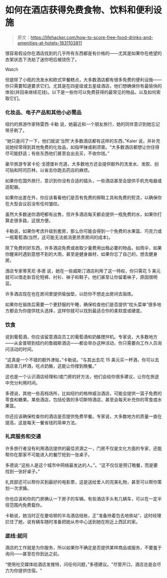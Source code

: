 # 如何在酒店获得免费食物、饮料和便利设施

> 原文：<https://lifehacker.com/how-to-score-free-food-drinks-and-amenities-at-hotels-1831103811>

很容易假设你在酒店找到的几乎所有东西都是有价格的——尤其是如果你在绝望的衣架状态下洗劫了迷你吧后被烧伤了。

Watch

但是除了小瓶的洗发水和欧式早餐糕点，大多数酒店都有很多免费的便利设施——你只需要知道要求它们。尤其是在四星级或五星级酒店，他们想确保你有最愉快的体验(并回来继续花钱)。以下是一些你可以免费获得的最常见的物品，以及如何索取它们。

### **化妆品、电子产品和其他小必需品**

纽约的旅游作家特雷西·卡勒 说，她最近和一个朋友旅行，她的同伴意识到她忘记带牙刷了。

“她只是问了一下，他们就说‘当然’大多数酒店都有这样的东西，”Kaler 说，并补充说她经常得到其他免费的化妆品，如指甲锉或剃须膏。“大多数酒店都想让你住得尽可能舒适；有些东西他们甚至会出去买，不收你钱。”

豪华旅游专家卡伦·戈德堡补充道，大多数地方还会提供额外的洗发水、发胶、创可贴和阿司匹林，以省去你跑去药店的麻烦。

如果你在国外旅行，意识到你没有合适的插头，一些酒店甚至会提供手机充电器或适配器。

如果你出差在外，你应该看看他们是否有免费的擦鞋工具和免费的熨烫，以确保你在大型会议前没有任何皱纹。

虽然大多数迷你酒吧都有出售，但许多酒店每天都会提供一瓶免费的水，如果你打算走很多路，这很方便。

卡勒说，如果你考虑升级到套房，那么你可能会得到一个免费的水果篮、巧克力或一瓶葡萄酒(当然，这可能无法抵消更昂贵房间的成本)。

除了免费的好东西，许多酒店免费或收取少量费用出租必要的物品，如雨伞，如果你醒来时遇到意想不到的大雨，甚至是健身器材，如果你忘了自己的，想去健身房。

酒店专家蒂芙尼·多德 说，她在一些威斯汀酒店利用了这一特权，你只需花 5 美元就可以借走新百伦短裤、衬衫、袜子和鞋子。他们甚至让你留着袜子，原因很明显。

许多酒店现在也在房间里提供瑜伽垫，以防你不想走出房间去锻炼。

如果你在锻炼后需要一个更舒服的午睡，确保检查他们是否提供“枕头菜单”很多地方都会为你提供枕头选择，这样你就可以找到最适合你的柔软度或硬度。

### 饮食

说到葡萄酒，你应该留意酒店员工的葡萄酒和奶酪搅拌机。专家说，大多数地方——从金普顿到纽约的詹姆斯酒店——都会举办这种活动，你只需要向工作人员询问活动的时间。

“这真是一个不错的额外津贴，”卡勒说。“与其出去花 15 美元买一杯酒，你可以去酒店拿几杯酒，吃点奶酪，这能让你撑到晚餐。”

这也是一个认识酒店经理和/或门房的好方法，他们会给你很多建议，让你在旅途中充分利用时间。

多德说，其他一些高档场所，比如纽约的格林威治酒店，可能会提供一篮子免费的零食和糖果。某些酒店，包括伦敦的多切斯特酒店，甚至会每天补充你的零食或水果篮。

你还应该确保检查你的酒店是否提供免费早餐。专家说，大多数地方的质量一直在提高，这是每天一餐省钱的简单方法。

### **礼宾服务和交通**

许多旅行者没有利用酒店提供的最佳资源之一，门房不仅是文化方面的专家，还能帮你在那家不可能进入的餐厅抢到一张桌子。

多德说:“这些人是这个城市中网络最发达的人。”。“这不仅仅是预订晚餐，而是要找到一张好桌子。”

礼宾部还可以帮你买到最好的电影票，这是送给爱人的完美礼物，甚至可以帮你策划一次求婚。

你也应该和你的门房确认一下房子的车辆。有些酒店手头有几辆车，可以在一定半径范围内免费载你。

卡勒说，她当时正在曼哈顿的半岛酒店结账，正“准备拎着包去地铁站”，这时经理拦住了她，说有辆车随时准备把她从市中心送到她在附近上西区的家。

### **底线:就问**

酒店的工作就是为你服务，所以如果你不确定是否提供某样商品或服务，不要羞于询问——甚至在你到达之前。

“使用社交媒体给酒店发推特，问任何问题，”多德建议。"尽管开口，酒店总是会尽力为你提供住宿。"